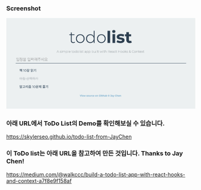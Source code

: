 ### Screenshot
![Screenshot](./public/screenshot.png)

### 아래 URL에서 ToDo List의 Demo를 확인해보실 수 있습니다.
https://skylerseo.github.io/todo-list-from-JayChen

### 이 ToDo list는 아래 URL을 참고하여 만든 것입니다. Thanks to Jay Chen!
<https://medium.com/@walkccc/build-a-todo-list-app-with-react-hooks-and-context-a7f8e9f158af>
